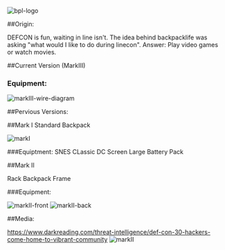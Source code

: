 ![bpl-logo](https://github.com/b6lindsley/backpacklife/blob/main/Photos/bpl-logo-git.png)

##Origin:

DEFCON is fun, waiting in line isn't. The idea behind backpacklife was asking "what would I like to do during linecon". Answer: Play video games or watch movies.  

##Current Version (MarkIII)

### Equipment:
![markIII-wire-diagram](https://github.com/b6lindsley/backpacklife/blob/main/Photos/BACKPACKLIFE%20(1).jpeg)

##Pervious Versions:

##Mark I
Standard Backpack

![markI](https://github.com/b6lindsley/backpacklife/blob/main/Photos/markI.jpg)

###Equiptment:
SNES CLassic
DC Screen
Large Battery Pack

##Mark II

Rack Backpack Frame

###Equipment:

![markII-front](https://github.com/b6lindsley/backpacklife/blob/main/Photos/MarkII-Front.jpg)
![markII-back](https://github.com/b6lindsley/backpacklife/blob/main/Photos/markII-back.jpg)

##Media:

https://www.darkreading.com/threat-intelligence/def-con-30-hackers-come-home-to-vibrant-community
![markII](https://github.com/b6lindsley/backpacklife/blob/main/Photos/brad_lindsley_line_con_bag.jpg)

